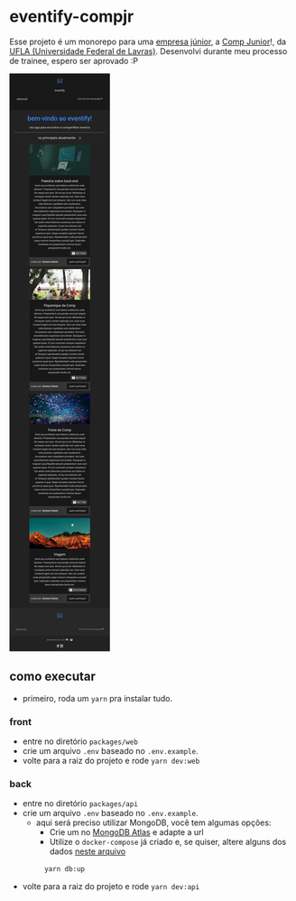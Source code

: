 # eventify-compjr

Esse projeto é um monorepo para uma [empresa júnior](https://juniorenterprises.eu/what-is-a-junior-enterprise/), a [Comp Junior](https://www.compjunior.com.br/)!, da [UFLA (Universidade Federal de Lavras)](https://ufla.br/).
Desenvolvi durante meu processo de trainee, espero ser aprovado :P

![Print da pagina principal](./.github/eventify.png)

## como executar

- primeiro, roda um `yarn` pra instalar tudo.

### front

- entre no diretório `packages/web` 
- crie um arquivo `.env` baseado no `.env.example`.
- volte para a raiz do projeto e rode `yarn dev:web`


### back

- entre no diretório `packages/api`
- crie um arquivo `.env` baseado no `.env.example`.
  - aqui será preciso utilizar MongoDB, você tem algumas opções:
    - Crie um no [MongoDB Atlas](https://www.mongodb.com/pt-br/atlas) e adapte a url
    - Utilize o `docker-compose` já criado e, se quiser, altere alguns dos dados [neste arquivo](./packages/api/docker-compose.yml)
    ```bash
      yarn db:up
    ```
- volte para a raiz do projeto e rode `yarn dev:api`